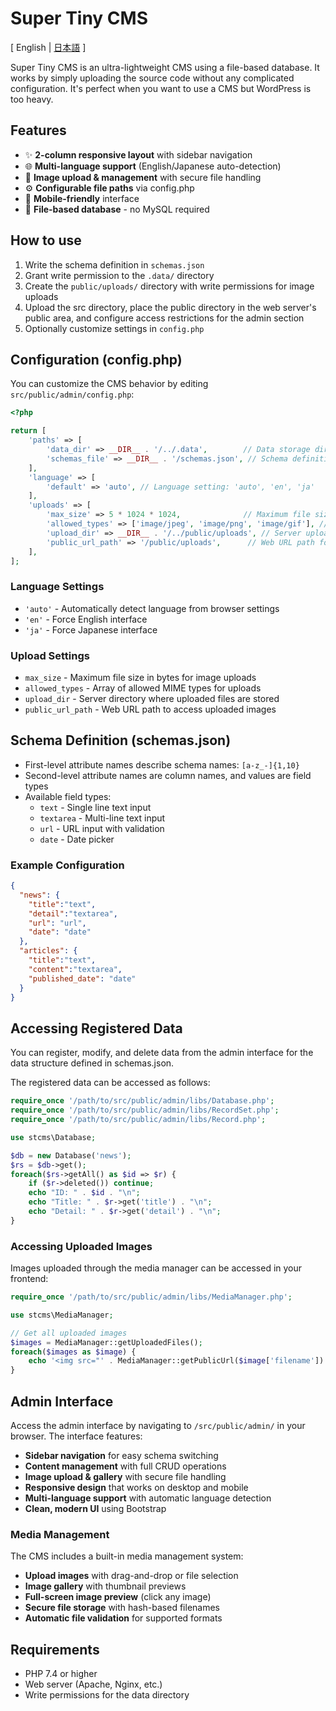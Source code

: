 # Super Tiny CMS

[ English | [日本語](README-ja.md) ]

Super Tiny CMS is an ultra-lightweight CMS using a file-based database.
It works by simply uploading the source code without any complicated configuration.
It's perfect when you want to use a CMS but WordPress is too heavy.


## Features

- ✨ **2-column responsive layout** with sidebar navigation
- 🌐 **Multi-language support** (English/Japanese auto-detection)
- 📸 **Image upload & management** with secure file handling
- ⚙️ **Configurable file paths** via config.php
- 📱 **Mobile-friendly** interface
- 📁 **File-based database** - no MySQL required


## How to use

1. Write the schema definition in `schemas.json`
2. Grant write permission to the `.data/` directory
3. Create the `public/uploads/` directory with write permissions for image uploads
4. Upload the src directory, place the public directory in the web server's public area, and configure access restrictions for the admin section
5. Optionally customize settings in `config.php`


## Configuration (config.php)

You can customize the CMS behavior by editing `src/public/admin/config.php`:

```php
<?php

return [
    'paths' => [
        'data_dir' => __DIR__ . '/../.data',        // Data storage directory
        'schemas_file' => __DIR__ . '/schemas.json', // Schema definition file
    ],
    'language' => [
        'default' => 'auto', // Language setting: 'auto', 'en', 'ja'
    ],
    'uploads' => [
        'max_size' => 5 * 1024 * 1024,              // Maximum file size (5MB)
        'allowed_types' => ['image/jpeg', 'image/png', 'image/gif'], // Allowed image types
        'upload_dir' => __DIR__ . '/../public/uploads', // Server upload directory
        'public_url_path' => '/public/uploads',      // Web URL path for images
    ],
];
```

### Language Settings

- `'auto'` - Automatically detect language from browser settings
- `'en'` - Force English interface
- `'ja'` - Force Japanese interface

### Upload Settings

- `max_size` - Maximum file size in bytes for image uploads
- `allowed_types` - Array of allowed MIME types for uploads
- `upload_dir` - Server directory where uploaded files are stored
- `public_url_path` - Web URL path to access uploaded images


## Schema Definition (schemas.json)

- First-level attribute names describe schema names: `[a-z_-]{1,10}`
- Second-level attribute names are column names, and values are field types
- Available field types:
    - `text` - Single line text input
    - `textarea` - Multi-line text input
    - `url` - URL input with validation
    - `date` - Date picker

### Example Configuration

```json
{
  "news": {
    "title":"text",
    "detail":"textarea",
    "url": "url",
    "date": "date"
  },
  "articles": {
    "title":"text",
    "content":"textarea",
    "published_date": "date"
  }
}
```


## Accessing Registered Data

You can register, modify, and delete data from the admin interface for the data structure defined in schemas.json.

The registered data can be accessed as follows:

```php
require_once '/path/to/src/public/admin/libs/Database.php';
require_once '/path/to/src/public/admin/libs/RecordSet.php';
require_once '/path/to/src/public/admin/libs/Record.php';

use stcms\Database;

$db = new Database('news');
$rs = $db->get();
foreach($rs->getAll() as $id => $r) {
    if ($r->deleted()) continue;
    echo "ID: " . $id . "\n";
    echo "Title: " . $r->get('title') . "\n";
    echo "Detail: " . $r->get('detail') . "\n";
}
```

### Accessing Uploaded Images

Images uploaded through the media manager can be accessed in your frontend:

```php
require_once '/path/to/src/public/admin/libs/MediaManager.php';

use stcms\MediaManager;

// Get all uploaded images
$images = MediaManager::getUploadedFiles();
foreach($images as $image) {
    echo '<img src="' . MediaManager::getPublicUrl($image['filename']) . '" alt="">';
}
```


## Admin Interface

Access the admin interface by navigating to `/src/public/admin/` in your browser. The interface features:

- **Sidebar navigation** for easy schema switching
- **Content management** with full CRUD operations
- **Image upload & gallery** with secure file handling
- **Responsive design** that works on desktop and mobile
- **Multi-language support** with automatic language detection
- **Clean, modern UI** using Bootstrap

### Media Management

The CMS includes a built-in media management system:

- **Upload images** with drag-and-drop or file selection
- **Image gallery** with thumbnail previews
- **Full-screen image preview** (click any image)
- **Secure file storage** with hash-based filenames
- **Automatic file validation** for supported formats


## Requirements

- PHP 7.4 or higher
- Web server (Apache, Nginx, etc.)
- Write permissions for the data directory
